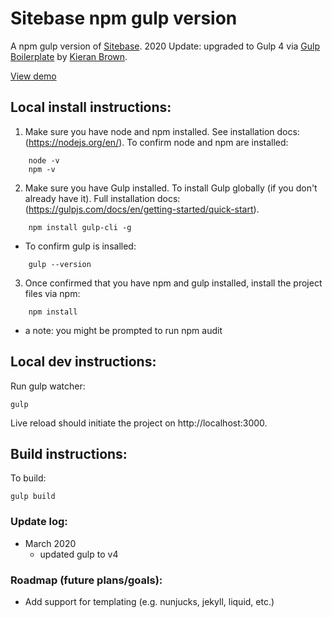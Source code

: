 # Sitebase npm gulp version

A npm gulp version of [Sitebase](https://github.com/kccnma/sitebase/). 2020 Update: upgraded to Gulp 4 via [Gulp Boilerplate](https://github.com/kieranphilipbrown/gulp-boilerplate) by [Kieran Brown](https://github.com/kieranphilipbrown).

[View demo](https://kccnma.github.io/sitebase3-npmgulp/)


## Local install instructions:
1. Make sure you have node and npm installed. See installation docs: (https://nodejs.org/en/). To confirm node and npm are installed:
```
    node -v
    npm -v
```
2. Make sure you have Gulp installed. To install Gulp globally (if you don't already have it). Full installation docs: (https://gulpjs.com/docs/en/getting-started/quick-start).
```
    npm install gulp-cli -g
```
- To confirm gulp is insalled:
```
    gulp --version
```
3. Once confirmed that you have npm and gulp installed, install the project files via npm:
```
    npm install
```
* a note: you might be prompted to run npm audit

## Local dev instructions:
Run gulp watcher:
```
gulp
```
Live reload should  initiate the project on http://localhost:3000. 

## Build instructions:

To build:
```
gulp build
```

### Update log:
* March 2020
    * updated gulp to v4

### Roadmap (future plans/goals):
* Add support for templating (e.g. nunjucks, jekyll, liquid, etc.)